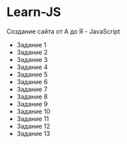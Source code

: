 # Learn-JS
Создание сайта от А до Я - JavaScript

- Задание 1
- Задание 2
- Задание 3
- Задание 4
- Задание 5
- Задание 6
- Задание 7
- Задание 8
- Задание 9
- Задание 10
- Задание 11
- Задание 12
- Задание 13